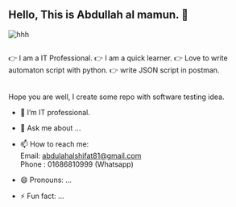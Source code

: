 
## Hello, This is Abdullah al mamun. 🤝
![hhh](https://github.com/user-attachments/assets/aa2eb047-a8c9-49d4-9e9e-a8c679cc4630)

##
👉 I am a IT Professional.
👉 I am a quick learner.
👉 Love to write automaton script with python.
👉 write JSON script in postman.
##
Hope you are well, 
I create some repo with software testing idea.

- 🔭 I’m IT professional.

- 💬 Ask me about ...
- 📫 How to reach me:<br>
  Email: abdulahalshifat81@gmail.com <br>
  Phone : 01686810999 (Whatsapp)
- 😄 Pronouns: ...
- ⚡ Fun fact: ...


